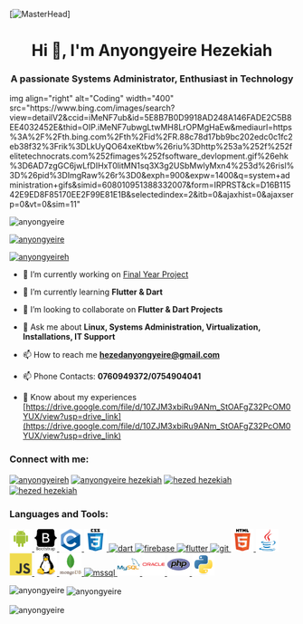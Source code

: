 
[![MasterHead](https://www.bing.com/images/search?view=detailV2&ccid=eH6zdrtX&id=C867AEC5DDD4FE11F34B2381B2874DCE51F995E0&thid=OIP.eH6zdrtXa0DYB3lgv-kCUQHaDV&mediaurl=https%3a%2f%2fwww.linuxadmingeeks.com%2fwp-content%2fuploads%2f2021%2f04%2fSystem-Administrator-Jobs-2.jpg&cdnurl=https%3a%2f%2fth.bing.com%2fth%2fid%2fR.787eb376bb576b40d8077960bfe90251%3frik%3d4JX5Uc5Nh7KBIw%26pid%3dImgRaw%26r%3d0&exph=475&expw=1054&q=system+administration+neader+banners&simid=608036450601403926&FORM=IRPRST&ck=EBDE56FFBB032C1095BAF2AD07D222ED&selectedIndex=0&itb=0&idpp=overlayview&ajaxhist=0&ajaxserp=0)]
<h1 align="center">Hi 👋, I'm Anyongyeire Hezekiah</h1>
<h3 align="center">A passionate Systems Administrator, Enthusiast in Technology</h3>
img align="right" alt="Coding" width="400" src="https://www.bing.com/images/search?view=detailV2&ccid=iMeNF7ub&id=5E8B7B0D9918AD248A146FADE2C5B8EE4032452E&thid=OIP.iMeNF7ubwgLtwMH8LrOPMgHaEw&mediaurl=https%3A%2F%2Fth.bing.com%2Fth%2Fid%2FR.88c78d17bb9bc202edc0c1fc2eb38f32%3Frik%3DLkUyQO64xeKtbw%26riu%3Dhttp%253a%252f%252felitetechnocrats.com%252fimages%252fsoftware_devlopment.gif%26ehk%3D6AD7zgGC6jwLfDIHxT0litMN1sq3X3g2USbMwlyMxn4%253d%26risl%3D%26pid%3DImgRaw%26r%3D0&exph=900&expw=1400&q=system+administration+gifs&simid=608010951388332007&form=IRPRST&ck=D16B11542E9ED8F85170EE2F99E81E1B&selectedindex=2&itb=0&ajaxhist=0&ajaxserp=0&vt=0&sim=11"

<p align="left"> <img src="https://komarev.com/ghpvc/?username=anyongyeire&label=Profile%20views&color=0e75b6&style=flat" alt="anyongyeire" /> </p>

<p align="left"> <a href="https://github.com/ryo-ma/github-profile-trophy"><img src="https://github-profile-trophy.vercel.app/?username=anyongyeire" alt="anyongyeire" /></a> </p>

<p align="left"> <a href="https://twitter.com/anyongyeireh" target="blank"><img src="https://img.shields.io/twitter/follow/anyongyeireh?logo=twitter&style=for-the-badge" alt="anyongyeireh" /></a> </p>

- 🔭 I’m currently working on [Final Year Project](https://github.com/Anyongyeire/Final-year-project)

- 🌱 I’m currently learning **Flutter & Dart**

- 👯 I’m looking to collaborate on **Flutter & Dart Projects**

- 💬 Ask me about **Linux, Systems Administration, Virtualization, Installations, IT Support**

- 📫 How to reach me **hezedanyongyeire@gmail.com**

- 📫 Phone Contacts: **0760949372/0754904041**

- 📄 Know about my experiences [https://drive.google.com/file/d/10ZJM3xbiRu9ANm_StOAFgZ32PcOM0YUX/view?usp=drive_link](https://drive.google.com/file/d/10ZJM3xbiRu9ANm_StOAFgZ32PcOM0YUX/view?usp=drive_link)

<h3 align="left">Connect with me:</h3>
<p align="left">
<a href="https://twitter.com/anyongyeireh" target="blank"><img align="center" src="https://raw.githubusercontent.com/rahuldkjain/github-profile-readme-generator/master/src/images/icons/Social/twitter.svg" alt="anyongyeireh" height="30" width="40" /></a>
<a href="https://linkedin.com/in/anyongyeire hezekiah" target="blank"><img align="center" src="https://raw.githubusercontent.com/rahuldkjain/github-profile-readme-generator/master/src/images/icons/Social/linked-in-alt.svg" alt="anyongyeire hezekiah" height="30" width="40" /></a>
<a href="https://fb.com/hezed hezekiah" target="blank"><img align="center" src="https://raw.githubusercontent.com/rahuldkjain/github-profile-readme-generator/master/src/images/icons/Social/facebook.svg" alt="hezed hezekiah" height="30" width="40" /></a>
<a href="https://instagram.com/hezed hezekiah" target="blank"><img align="center" src="https://raw.githubusercontent.com/rahuldkjain/github-profile-readme-generator/master/src/images/icons/Social/instagram.svg" alt="hezed hezekiah" height="30" width="40" /></a>
</p>

<h3 align="left">Languages and Tools:</h3>
<p align="left"> <a href="https://developer.android.com" target="_blank" rel="noreferrer"> <img src="https://raw.githubusercontent.com/devicons/devicon/master/icons/android/android-original-wordmark.svg" alt="android" width="40" height="40"/> </a> <a href="https://getbootstrap.com" target="_blank" rel="noreferrer"> <img src="https://raw.githubusercontent.com/devicons/devicon/master/icons/bootstrap/bootstrap-plain-wordmark.svg" alt="bootstrap" width="40" height="40"/> </a> <a href="https://www.cprogramming.com/" target="_blank" rel="noreferrer"> <img src="https://raw.githubusercontent.com/devicons/devicon/master/icons/c/c-original.svg" alt="c" width="40" height="40"/> </a> <a href="https://www.w3schools.com/css/" target="_blank" rel="noreferrer"> <img src="https://raw.githubusercontent.com/devicons/devicon/master/icons/css3/css3-original-wordmark.svg" alt="css3" width="40" height="40"/> </a> <a href="https://dart.dev" target="_blank" rel="noreferrer"> <img src="https://www.vectorlogo.zone/logos/dartlang/dartlang-icon.svg" alt="dart" width="40" height="40"/> </a> <a href="https://firebase.google.com/" target="_blank" rel="noreferrer"> <img src="https://www.vectorlogo.zone/logos/firebase/firebase-icon.svg" alt="firebase" width="40" height="40"/> </a> <a href="https://flutter.dev" target="_blank" rel="noreferrer"> <img src="https://www.vectorlogo.zone/logos/flutterio/flutterio-icon.svg" alt="flutter" width="40" height="40"/> </a> <a href="https://git-scm.com/" target="_blank" rel="noreferrer"> <img src="https://www.vectorlogo.zone/logos/git-scm/git-scm-icon.svg" alt="git" width="40" height="40"/> </a> <a href="https://www.w3.org/html/" target="_blank" rel="noreferrer"> <img src="https://raw.githubusercontent.com/devicons/devicon/master/icons/html5/html5-original-wordmark.svg" alt="html5" width="40" height="40"/> </a> <a href="https://www.java.com" target="_blank" rel="noreferrer"> <img src="https://raw.githubusercontent.com/devicons/devicon/master/icons/java/java-original.svg" alt="java" width="40" height="40"/> </a> <a href="https://developer.mozilla.org/en-US/docs/Web/JavaScript" target="_blank" rel="noreferrer"> <img src="https://raw.githubusercontent.com/devicons/devicon/master/icons/javascript/javascript-original.svg" alt="javascript" width="40" height="40"/> </a> <a href="https://www.linux.org/" target="_blank" rel="noreferrer"> <img src="https://raw.githubusercontent.com/devicons/devicon/master/icons/linux/linux-original.svg" alt="linux" width="40" height="40"/> </a> <a href="https://www.mongodb.com/" target="_blank" rel="noreferrer"> <img src="https://raw.githubusercontent.com/devicons/devicon/master/icons/mongodb/mongodb-original-wordmark.svg" alt="mongodb" width="40" height="40"/> </a> <a href="https://www.microsoft.com/en-us/sql-server" target="_blank" rel="noreferrer"> <img src="https://www.svgrepo.com/show/303229/microsoft-sql-server-logo.svg" alt="mssql" width="40" height="40"/> </a> <a href="https://www.mysql.com/" target="_blank" rel="noreferrer"> <img src="https://raw.githubusercontent.com/devicons/devicon/master/icons/mysql/mysql-original-wordmark.svg" alt="mysql" width="40" height="40"/> </a> <a href="https://www.oracle.com/" target="_blank" rel="noreferrer"> <img src="https://raw.githubusercontent.com/devicons/devicon/master/icons/oracle/oracle-original.svg" alt="oracle" width="40" height="40"/> </a> <a href="https://www.php.net" target="_blank" rel="noreferrer"> <img src="https://raw.githubusercontent.com/devicons/devicon/master/icons/php/php-original.svg" alt="php" width="40" height="40"/> </a> <a href="https://www.python.org" target="_blank" rel="noreferrer"> <img src="https://raw.githubusercontent.com/devicons/devicon/master/icons/python/python-original.svg" alt="python" width="40" height="40"/> </a> </p>

<p><img align="left" src="https://github-readme-stats.vercel.app/api/top-langs?username=anyongyeire&show_icons=true&locale=en&layout=compact" alt="anyongyeire" /></p>

<p>&nbsp;<img align="center" src="https://github-readme-stats.vercel.app/api?username=anyongyeire&show_icons=true&locale=en" alt="anyongyeire" /></p>

<p><img align="center" src="https://github-readme-streak-stats.herokuapp.com/?user=anyongyeire&" alt="anyongyeire" /></p>

